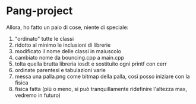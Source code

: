# Pang-project

Allora, ho fatto un paio di cose, niente di speciale:
1) "ordinato" tutte le classi
2) ridotto al minimo le inclusioni di librerie
3) modificato il nome delle classi in maiuscolo
4) cambiato nome da bouncing.cpp a main.cpp
5) tolta quella brutta libreria iosdt e sostituito ogni printf con cerr
6) ordinate parentesi e tabulazioni varie
7) messa una palla.png come bitmap della palla, così posso iniziare con la fisica
8) fisica fatta (più o meno, si può tranquillamente ridefinire l'altezza max, vedremo in futuro)

